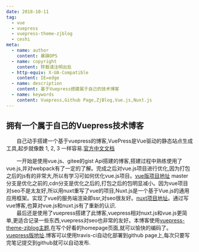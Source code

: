 ```yaml
---
date: 2018-10-11
tag: 
  - vue
  - vuepress
  - vuepress-theme-zjblog
  - ceshi
meta:
  - name: author
    content: 暴躁DPS
  - name: copyright
    content: 转载请注明出处
  - http-equiv: X-UA-Compatible
    content: IE=edge
  - name: description
    content: 基于Vuepress搭建属于自己的技术博客
  - name: keywords 
    content: Vuepress,Github Page,ZjBlog,Vue.js,Nuxt.js
---
```

## 拥有一个属于自己的Vuepress技术博客
&ensp;&ensp;&ensp;&ensp;自己动手搭建一个基于vuepress的博客,VuePress是Vue驱动的静态站点生成工具,起步就像数 1, 2, 3 一样容易.[官方中文文档](https://www.vuepress.cn/)  
<!-- more -->
&ensp;&ensp;&ensp;&ensp;一开始是使用vue.js、gitee的gist Api搭建的博客,搭建过程中熟练使用了vue.js,并对webpack有了一定的了解。完成之后对vue.js项目进行优化,因为打包之后的js有的非常大,所以有学习可如何优化vue.js项目。[vue版项目地址](git@github.com:ZjBlog/blog.git) master分支是优化之前的,cdn分支是优化之后的,打包之后的包明显减小。因为vue项目对seo不是太友好,所以用nuxt重写了vue的项目,Nuxt.js是一个基于Vue.js的通用应用框架。实现了vue的服务端渲染即ssr,对seo很友好。[nuxt项目地址](git@github.com:ZjBlog/blognuxt.git)。通过写vue博客,也算对vue.js和nuxt.js有了重新的认识.  
&ensp;&ensp;&ensp;&ensp;最后还是使用了vuepress搭建了此博客,vuepress相对nuxt.js和vue.js更简单,更适合记录一些东西,vuepress对seo也非常的友好。本博客使用[vuepress-theme-zjblog主题](https://www.npmjs.com/package/vuepress-theme-zjblog),在写个好看的homepage页面,就可以愉快的编码了。[vuepress版地址](git@github.com:ZjBlog/ZjBlog.github.io.git).博客可以使用travis-ci自动化部署到github page上,每次只要写完笔记提交到github就可以自动发布.